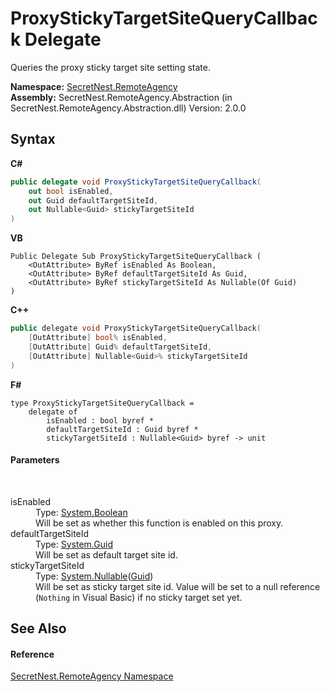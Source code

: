 # ProxyStickyTargetSiteQueryCallback Delegate
 

Queries the proxy sticky target site setting state.

**Namespace:**&nbsp;<a href="N_SecretNest_RemoteAgency">SecretNest.RemoteAgency</a><br />**Assembly:**&nbsp;SecretNest.RemoteAgency.Abstraction (in SecretNest.RemoteAgency.Abstraction.dll) Version: 2.0.0

## Syntax

**C#**<br />
``` C#
public delegate void ProxyStickyTargetSiteQueryCallback(
	out bool isEnabled,
	out Guid defaultTargetSiteId,
	out Nullable<Guid> stickyTargetSiteId
)
```

**VB**<br />
``` VB
Public Delegate Sub ProxyStickyTargetSiteQueryCallback ( 
	<OutAttribute> ByRef isEnabled As Boolean,
	<OutAttribute> ByRef defaultTargetSiteId As Guid,
	<OutAttribute> ByRef stickyTargetSiteId As Nullable(Of Guid)
)
```

**C++**<br />
``` C++
public delegate void ProxyStickyTargetSiteQueryCallback(
	[OutAttribute] bool% isEnabled, 
	[OutAttribute] Guid% defaultTargetSiteId, 
	[OutAttribute] Nullable<Guid>% stickyTargetSiteId
)
```

**F#**<br />
``` F#
type ProxyStickyTargetSiteQueryCallback = 
    delegate of 
        isEnabled : bool byref * 
        defaultTargetSiteId : Guid byref * 
        stickyTargetSiteId : Nullable<Guid> byref -> unit
```


#### Parameters
&nbsp;<dl><dt>isEnabled</dt><dd>Type: <a href="https://docs.microsoft.com/dotnet/api/system.boolean" target="_blank">System.Boolean</a><br />Will be set as whether this function is enabled on this proxy.</dd><dt>defaultTargetSiteId</dt><dd>Type: <a href="https://docs.microsoft.com/dotnet/api/system.guid" target="_blank">System.Guid</a><br />Will be set as default target site id.</dd><dt>stickyTargetSiteId</dt><dd>Type: <a href="https://docs.microsoft.com/dotnet/api/system.nullable-1" target="_blank">System.Nullable</a>(<a href="https://docs.microsoft.com/dotnet/api/system.guid" target="_blank">Guid</a>)<br />Will be set as sticky target site id. Value will be set to a null reference (`Nothing` in Visual Basic) if no sticky target set yet.</dd></dl>

## See Also


#### Reference
<a href="N_SecretNest_RemoteAgency">SecretNest.RemoteAgency Namespace</a><br />
